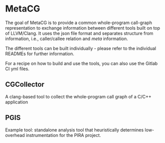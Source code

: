 # MetaCG

The goal of MetaCG is to provide a common whole-program call-graph representation to exchange information between different tools built on top of LLVM/Clang.
It uses the json file format and separates structure from information, i.e., caller/callee relation and *meta* information.

The different tools can be built individually - please refer to the individual READMEs for further information.

For a recipe on how to build and use the tools, you can also use the Gitlab CI yml files.


## CGCollector

A clang-based tool to collect the whole-program call graph of a C/C++ application


## PGIS

Example tool: standalone analysis tool that heuristically determines low-overhead instrumentation for the PIRA project.

